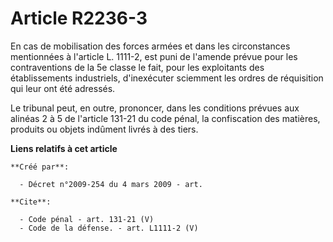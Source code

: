 # Article R2236-3

En cas de mobilisation des forces armées et dans les circonstances mentionnées à l'article L. 1111-2, est puni de l'amende
prévue pour les contraventions de la 5e classe le fait, pour les exploitants des établissements industriels, d'inexécuter
sciemment les ordres de réquisition qui leur ont été adressés. 

Le tribunal peut, en outre, prononcer, dans les conditions prévues aux alinéas 2 à 5 de l'article 131-21 du code pénal, la
confiscation des matières, produits ou objets indûment livrés à des tiers.

**Liens relatifs à cet article**

	**Créé par**:

	  - Décret n°2009-254 du 4 mars 2009 - art.

	**Cite**:

	  - Code pénal - art. 131-21 (V)
	  - Code de la défense. - art. L1111-2 (V)
